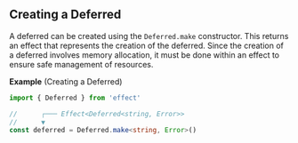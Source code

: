 ## Creating a Deferred

A deferred can be created using the `Deferred.make` constructor. This returns an effect that represents the creation of the deferred. Since the creation of a deferred involves memory allocation, it must be done within an effect to ensure safe management of resources.

**Example** (Creating a Deferred)

```ts twoslash
import { Deferred } from 'effect'

//      ┌─── Effect<Deferred<string, Error>>
//      ▼
const deferred = Deferred.make<string, Error>()
```
